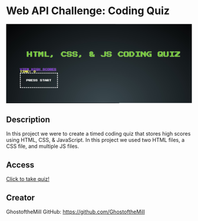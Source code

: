 # Web API Challenge: Coding Quiz

<img src="./Assets/ihateit.jpg">

## Description

In this project we were to create a timed coding quiz that stores high scores using HTML, CSS, & JavaScript. In this project we used two HTML files, a CSS file, and multiple JS files. 

## Access

<a href="https://ghostofthemill.github.io/shall-we-play/">Click to take quiz!</a>

## Creator

GhostoftheMill
GitHub: https://github.com/GhostoftheMill
